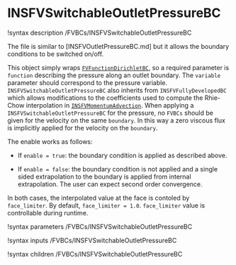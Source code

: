 # INSFVSwitchableOutletPressureBC

!syntax description /FVBCs/INSFVSwitchableOutletPressureBC

The file is similar to [INSFVOutletPressureBC.md] but it allows the boundary conditions to be switched on/off.

This object simply wraps [`FVFunctionDirichletBC`](FVFunctionDirichletBC.md), so
a required parameter is `function` describing the pressure along an outlet
boundary. The `variable` parameter should correspond to the pressure
variable. `INSFVSwitchableOutletPressureBC` also inherits from `INSFVFullyDevelopedBC`
which allows modifications to the coefficients used to compute the Rhie-Chow
interpolation in [`INSFVMomentumAdvection`](INSFVMomentumAdvection.md). When
applying a `INSFVSwitchableOutletPressureBC` for the pressure, no `FVBCs` should be given
for the velocity on the same `boundary`. In this way a zero viscous flux is
implicitly applied for the velocity on the `boundary`.

The enable works as follows:

- If `enable = true`: the boundary condition is applied as described above.

- If `enable = false`: the boundary condition is not applied and a single sided extrapolation to the boundary
  is applied from internal extrapolation. The user can expect second order convergence.

In both cases, the interpolated value at the face is contoled by `face_limiter`.
By default, `face_limiter = 1.0`.
`face_limiter` value is controllable during runtime.

!syntax parameters /FVBCs/INSFVSwitchableOutletPressureBC

!syntax inputs /FVBCs/INSFVSwitchableOutletPressureBC

!syntax children /FVBCs/INSFVSwitchableOutletPressureBC
